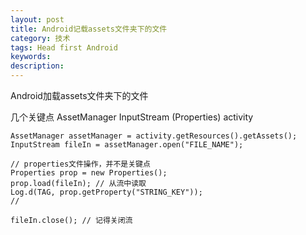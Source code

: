 ```yaml
---
layout: post
title: Android记载assets文件夹下的文件
category: 技术
tags: Head first Android
keywords: 
description: 
---
```




Android加载assets文件夹下的文件

几个关键点
AssetManager  InputStream  (Properties)
activity

```
AssetManager assetManager = activity.getResources().getAssets();
InputStream fileIn = assetManager.open("FILE_NAME");

// properties文件操作，并不是关键点
Properties prop = new Properties();
prop.load(fileIn); // 从流中读取
Log.d(TAG, prop.getProperty("STRING_KEY"));
//

fileIn.close(); // 记得关闭流

```
